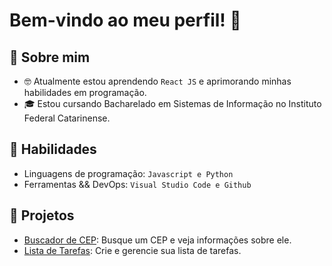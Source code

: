 # Bem-vindo ao meu perfil! 👋

## 🤔 Sobre mim

-  🤓 Atualmente estou aprendendo ``React JS`` e aprimorando minhas habilidades em programação.
- 🎓 Estou cursando Bacharelado em Sistemas de Informação no Instituto Federal Catarinense.

## 🌱 Habilidades
- Linguagens de programação: ``Javascript e Python``
- Ferramentas && DevOps: ``Visual Studio Code e Github``


## 💼 Projetos
- [Buscador de CEP](https://github.com/lluissf/buscador-cep): Busque um CEP e veja informações sobre ele.
- [Lista de Tarefas](https://github.com/lluissf/lista-tarefa): Crie e gerencie sua lista de tarefas.
